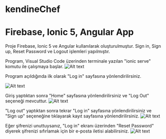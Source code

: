 # kendineChef
# Firebase, Ionic 5, Angular App
Proje Firebase, Ionic 5 ve Angular kullanılarak oluşturulmuştur. Sign in, Sign up, Reset Password ve Logout işlemleri yapılmıştır.

Program, Visual Studio Code üzerinden terminale yazılan "ionic serve" komutu ile çalışmaya başlar.
![Alt text](https://i.imgur.com/dBTx0CF.png)

Program açıldığında ilk olarak "Log in" sayfasına yönlendirilirsiniz.

![Alt text](https://i.imgur.com/j68Dg7v.png)

Giriş yaptıktan sonra "Home" sayfasına yönlendirilirsiniz ve "Log Out" seçeneği mevcuttur.
![Alt text](https://i.imgur.com/j68Dg7v.png)

"Log out" yaptıktan sonra tekrar "Log in" sayfasına yönlendirilirsiniz ve "Sign up" seçeneğine tıklayarak kayıt sayfasına yönlendirilirsiniz.
![Alt text](https://i.imgur.com/MxdHmrT.png)

Eğer şifrenizi unuttuysanız, "Log in" ekranı üzerinden "Reset Password" diyerek şifrenizi sıfırlamak için bir e-posta iletisi alabilirsiniz.
![Alt text](https://i.imgur.com/8dC9XGS.png)
